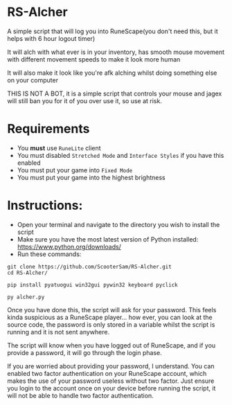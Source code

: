 # RS-Alcher
A simple script that will log you into RuneScape(you don't need this, but it helps with 6 hour logout timer)

It will alch with what ever is in your inventory, has smooth mouse movement with different movement speeds to make it look more human

It will also make it look like you're afk alching whilst doing something else on your computer

THIS IS NOT A BOT, it is a simple script that controls your mouse and jagex will still ban you for it of you over use it, so use at risk. 

# Requirements
 - You **must** use `RuneLite` client 
 - You must disabled `Stretched Mode` and `Interface Styles` if you have this enabled
 - You must put your game into `Fixed Mode`
 - You must put your game into the highest brightness
 
# Instructions:
 - Open your terminal and navigate to the directory you wish to install the script
 - Make sure you have the most latest version of Python installed: https://www.python.org/downloads/
 - Run these commands:
 ```
 git clone https://github.com/ScooterSam/RS-Alcher.git
 cd RS-Alcher/

 pip install pyatuogui win32gui pywin32 keyboard pyclick

 py alcher.py
 ```

Once you have done this, the script will ask for your password. This feels kinda suspicious as a RuneScape player... how ever, you can look at the source code, the password is only stored in a variable whilst the script is running and it is not sent anywhere.

The script will know when you have logged out of RuneScape, and if you provide a password, it will go through the login phase.

If you are worried about providing your password, I understand. You can enabled two factor authentication on your RuneScape account, which makes the use of your password useless without two factor. Just ensure you login to the account once on your device before running the script, it will not be able to handle two factor authentication.
